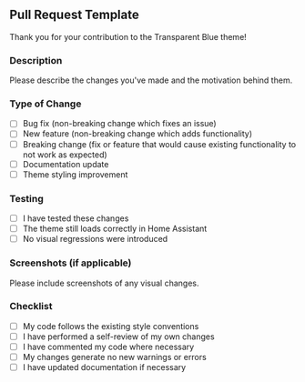 ## Pull Request Template

Thank you for your contribution to the Transparent Blue theme! 

### Description
Please describe the changes you've made and the motivation behind them.

### Type of Change
- [ ] Bug fix (non-breaking change which fixes an issue)
- [ ] New feature (non-breaking change which adds functionality)
- [ ] Breaking change (fix or feature that would cause existing functionality to not work as expected)
- [ ] Documentation update
- [ ] Theme styling improvement

### Testing
- [ ] I have tested these changes
- [ ] The theme still loads correctly in Home Assistant
- [ ] No visual regressions were introduced

### Screenshots (if applicable)
Please include screenshots of any visual changes.

### Checklist
- [ ] My code follows the existing style conventions
- [ ] I have performed a self-review of my own changes
- [ ] I have commented my code where necessary
- [ ] My changes generate no new warnings or errors
- [ ] I have updated documentation if necessary
